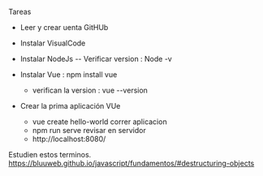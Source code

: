 
Tareas 
- Leer y crear uenta GitHUb
- Instalar VisualCode
- Instalar NodeJs    -- Verificar version : Node -v
- Instalar Vue  : npm install vue 
    - verifican la version : vue --version

- Crear la prima aplicación VUe
    - vue create hello-world
    correr aplicacion
    - npm run serve
    revisar en servidor
    - http://localhost:8080/



Estudien estos terminos.
https://bluuweb.github.io/javascript/fundamentos/#destructuring-objects
